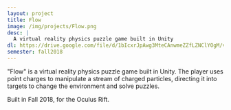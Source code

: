 ```yaml
---
layout: project
title: Flow
image: /img/projects/Flow.png
desc: |
  A virtual reality physics puzzle game built in Unity
dl: https://drive.google.com/file/d/1bIcxrJpAwg3MteCAnwmeZZfLZNClYOgM/view
semester: fall2018
---
```

"Flow" is a virtual reality physics puzzle game built in Unity. The player uses point charges to manipulate a stream of charged particles, directing it into targets to change the environment and solve puzzles.

Built in Fall 2018, for the Oculus Rift.